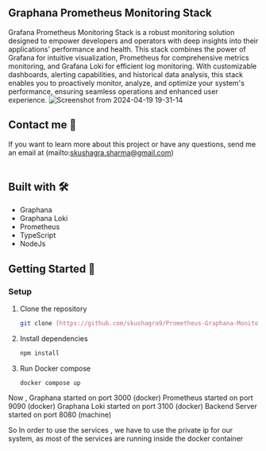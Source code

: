 ## Graphana Prometheus Monitoring Stack

Grafana Prometheus Monitoring Stack is a robust monitoring solution designed to empower developers and operators with deep insights into their applications' performance and health. This stack combines the power of Grafana for intuitive visualization, Prometheus for comprehensive metrics monitoring, and Grafana Loki for efficient log monitoring. With customizable dashboards, alerting capabilities, and historical data analysis, this stack enables you to proactively monitor, analyze, and optimize your system's performance, ensuring seamless operations and enhanced user experience.
![Screenshot from 2024-04-19 19-31-14](https://github.com/skushagra9/Grafana-Prometheus-Monitoring-Stack/assets/120712705/3ad3b017-cdd5-497f-ad77-c4ed2524c3d4)

## Contact me 💌

If you want to learn more about this project or have any questions, send me an email at (mailto:skushagra.sharma@gmail.com)
<br/><br/>

## Built with 🛠️

- Graphana
- Graphana Loki
- Prometheus
- TypeScript
- NodeJs

## Getting Started 🚀

### Setup

1. Clone the repository

   ```sh
   git clone [https://github.com/skushagra9/Prometheus-Graphana-Monitoring-Stack.git](https://github.com/skushagra9/Grafana-Prometheus-Monitoring-Stack.git)
   ```

2. Install dependencies

   ```sh
   npm install
   ```

3. Run Docker compose

   `docker compose up`

Now ,
Graphana started on port 3000 (docker)
Prometheus started on port 9090 (docker)
Graphana Loki started on port 3100 (docker)
Backend Server started on port 8080 (machine)

So In order to use the services , we have to use the private ip for our system, as most of the services are running inside the docker container
